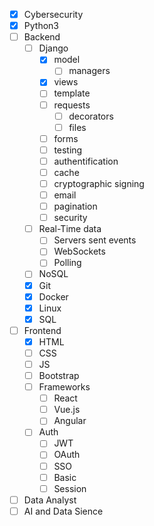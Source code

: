 - [x] Cybersecurity
- [x] Python3
- [ ] Backend
    - [ ] Django
        - [x] model
            - [ ] managers
        - [x] views
        - [ ] template
        - [ ] requests
            - [ ] decorators
            - [ ] files
        - [ ] forms
        - [ ] testing
        - [ ] authentification
        - [ ] cache
        - [ ] cryptographic signing
        - [ ] email
        - [ ] pagination
        - [ ] security
    - [ ] Real-Time data
        - [ ] Servers sent events
        - [ ] WebSockets
        - [ ] Polling
    - [ ] NoSQL
    - [x] Git
    - [x] Docker
    - [x] Linux
    - [x] SQL
- [ ] Frontend
    - [x] HTML
    - [ ] CSS
    - [ ] JS
    - [ ] Bootstrap
    - [ ] Frameworks
        - [ ] React
        - [ ] Vue.js
        - [ ] Angular
    - [ ] Auth
        - [ ] JWT
        - [ ] OAuth
        - [ ] SSO
        - [ ] Basic
        - [ ] Session
- [ ] Data Analyst
- [ ] AI and Data Sience